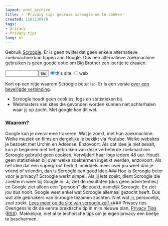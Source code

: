 ```yaml
---
layout: post_archive
title: ! 'Privacy tip: gebruik scroogle om te zoeken'
created: 1183230978
tags:
- privacy
- Privacy tips
lang: nl
---
```

Gebruik [Scroogle](http://www.scroogle.org/scraper.html). Er is geen twijfel dat geen enkele alternatieve zoekmachine kan tippen aan Google. Dus een alternatieve zoekmachine gebruiken is geen goede optie om Big Brother een loertje te draaien.<form method="POST" action="http://www.scroogle.org/cgi-bin/nbbw.cgi"><input type="text" name="Gw" size="10" maxlength="225" /><input type="submit" value="Go" /><input type="hidden" name="n" value="2" /><input type="radio" name="d" value="www.yourdomain.com" checked />this site <input type="radio" name="d" value="*" />web</form>Kort op een rijtje waarom Scroogle beter is:- Er is een versie [over een beveiligde verbinding](https://ssl.scroogle.org/).
- Scroogle houdt geen cookies, logs en statistieken bij.
- Webmasters van sites die gevonden worden kunnen niet achterhalen waar jij op zocht. Met google kan dit wel.
### Waarom?
Google kan je overal mee traceren. Wat je zoekt, met hun zoekmachine. Welke muziek en films en dergelijke je bekijkt via Youtube. Welke websites je bezoekt met Urchin en Adsense. Enzovoort. Als dat idee je niet bevalt, kun je beginnen met het gebruiken van deze verbeterde zoekmachine. Scroogle gebruikt geen cookies. Verwijdert haar logs iedere 48 uur. Houdt geen statistieken bij over welke zoektermen ingetikt werden, enzovoort. Als het idee dat een supergroot bedrijf inmiddels meer over jou weet dan je vriend of vriendin, dan is Scroogle een goed idee.### Hoe is Scroogle beter voor je privacy?
Scroogle werkt simpel. Als jij iets zoekt, dient Scroogle die zoekterm weer bij Google in. Jij ziet de resultaten (dus geen advertenties) en Google ziet alleen een "persoon" die zoekt, namelijk Scroogle. En ziet jou dus nooit. Google weet enkel wat Scroogle allemaal gezocht heeft. Dus wat alle gebruikers van Scroogle tezamen zochten. Niet wat jij, persoonlijk, zoal zoekt. [Lees meer op de site van scroogle zelf »](http://www.scroogle.org/)### Privacy tips
Overigens is dit de eerste praktische tip in mijn nieuwe plan, [Privacy Tips](/categorieen/site_classification/privacy_tips) ([RSS](http://bler.webschuur.com/categorieen/site_classification/privacy_tips/feed)). Makkelijke, niet al te technische tips om je eigen privacy een beetje te beschermen. 

